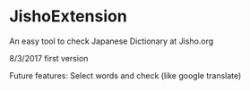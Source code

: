 # JishoExtension

An easy tool to check Japanese Dictionary at Jisho.org

8/3/2017
first version


Future features:
Select words and check (like google translate)
